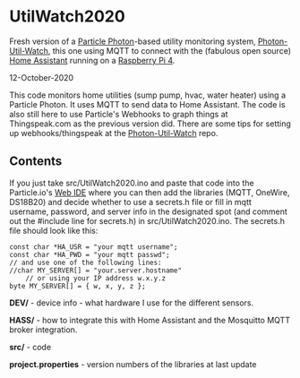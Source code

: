 # UtilWatch2020
Fresh version of a [Particle Photon](https://docs.particle.io/photon/)-based utility monitoring system, [Photon-Util-Watch](https://github.com/cecat/Photon-Util-Watch), this one using MQTT to connect with
the (fabulous open source) [Home Assistant](https://www.home-assistant.io/) running on a [Raspberry Pi 4](https://www.raspberrypi.org/products/raspberry-pi-4-model-b/).

12-October-2020  

This code monitors home utilities (sump pump, hvac, water heater) using a Particle Photon.
It uses MQTT to send data to Home Assistant.
The code is also still here to use Particle's Webhooks to graph things at Thingspeak.com as 
the previous version did.
There are some tips for setting up webhooks/thingspeak at the
[Photon-Util-Watch](https://github.com/cecat/Photon-Util-Watch) repo.

## Contents

If you just take src/UtilWatch2020.ino and paste that code into the Particle.io's [Web IDE](https://build.particle.io/build/) where you can then
add the libraries (MQTT, OneWire, DS18B20) and decide whether to use a secrets.h
file or fill in mqtt username, password, and server info in the designated spot 
(and comment out the #include line for secrets.h) in src/UtilWatch2020.ino.  The secrets.h
file should look like this:

```
const char *HA_USR = "your mqtt username";
const char *HA_PWD = "your mqtt passwd";
// and use one of the following lines:
//char MY_SERVER[] = "your.server.hostname"
	// or using your IP address w.x.y.z
byte MY_SERVER[] = { w, x, y, z };
```

**DEV/** - device info - what hardware I use for the different sensors.

**HASS/** - how to integrate this with Home Assistant and the Mosquitto MQTT broker integration.

**src/** - code

**project.properties** - version numbers of the libraries at last update


